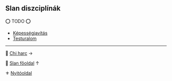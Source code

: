 ## Slan diszciplínák

⭕ TODO ⭕

- [Képességjavítás](diszciplinak.slan/tulajdonsagjavitas.md)
- [Testuralom](diszciplinak.slan/testuralom.md)

---

🔗 [Chi harc](122_chi_harc.md) →

🔗 [Slan főoldal](120_slan.md) ↑

⚜️ [Nyitóoldal](start.md#12-slan-miszt%C3%A9rium)

